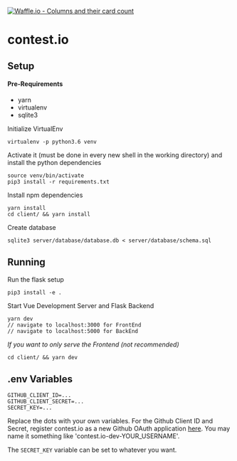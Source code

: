 [![Waffle.io - Columns and their card count](https://badge.waffle.io/flxwu/contest.io.png?columns=all)](https://waffle.io/flxwu/contest.io?utm_source=badge)
# contest.io

## Setup

#### Pre-Requirements
- yarn 
- virtualenv
- sqlite3

Initialize VirtualEnv
```
virtualenv -p python3.6 venv
```

Activate it (must be done in every new shell in the working directory) and install the python dependencies
```
source venv/bin/activate
pip3 install -r requirements.txt
```

Install npm dependencies
```
yarn install
cd client/ && yarn install
```

Create database
```
sqlite3 server/database/database.db < server/database/schema.sql
```

## Running

Run the flask setup
```
pip3 install -e .
```

Start Vue Development Server and Flask Backend
```
yarn dev
// navigate to localhost:3000 for FrontEnd
// navigate to localhost:5000 for BackEnd
```

_If you want to only serve the Frontend (not recommended)_
```
cd client/ && yarn dev
```

## .env Variables
```
GITHUB_CLIENT_ID=...
GITHUB_CLIENT_SECRET=...
SECRET_KEY=...
```
Replace the dots with your own variables. For the Github Client ID and Secret, register contest.io as a new Github OAuth application [here](https://github.com/settings/applications/new). You may name it something like 'contest.io-dev-YOUR_USERNAME'.

The `SECRET_KEY` variable can be set to whatever you want.
